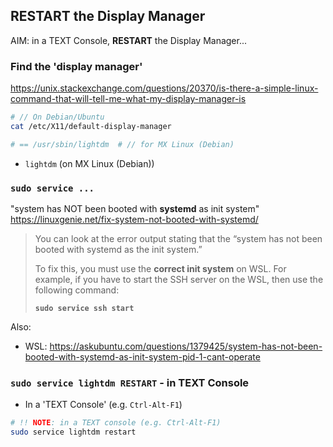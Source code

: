 ## RESTART the Display Manager

AIM: in a TEXT Console, **RESTART** the Display Manager...

### Find the 'display manager'

https://unix.stackexchange.com/questions/20370/is-there-a-simple-linux-command-that-will-tell-me-what-my-display-manager-is


```sh
# // On Debian/Ubuntu
cat /etc/X11/default-display-manager

# == /usr/sbin/lightdm  # // for MX Linux (Debian)
```

- `lightdm` (on MX Linux (Debian))

### `sudo service ...`

"system has NOT been booted with **systemd** as init system"
https://linuxgenie.net/fix-system-not-booted-with-systemd/

> You can look at the error output stating that the “system has not been booted with systemd as the init system.”
>
> To fix this, you must use the **correct init system** on WSL. For example, if you have to start the SSH server on the WSL, then use the following command:
>
> **`sudo service ssh start`**

Also:
- WSL: https://askubuntu.com/questions/1379425/system-has-not-been-booted-with-systemd-as-init-system-pid-1-cant-operate


### `sudo service lightdm RESTART` - in TEXT Console 

- In a 'TEXT Console' (e.g. `Ctrl-Alt-F1`)

```sh
# !! NOTE: in a TEXT console (e.g. Ctrl-Alt-F1)
sudo service lightdm restart
```
